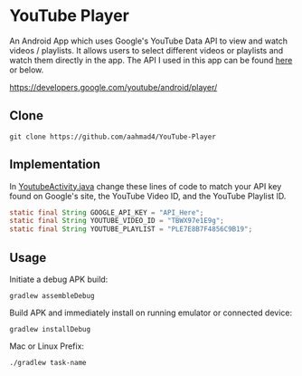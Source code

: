 # YouTube Player 

An Android App which uses Google's YouTube Data API to view and watch videos / playlists. It allows users to select different videos or playlists and watch them directly in the app. The API I used in this app can be found [here](https://developers.google.com/youtube/android/player/) or below.

https://developers.google.com/youtube/android/player/

## Clone
```
git clone https://github.com/aahmad4/YouTube-Player
```

## Implementation

In [YoutubeActivity.java](https://github.com/aahmad4/YouTube-Player/blob/master/app/src/main/java/aliahmad/netlify/com/YoutubeActivity.java) change these lines of code to match your API key found on Google's site, the YouTube Video ID, and the YouTube Playlist ID. 

```java
static final String GOOGLE_API_KEY = "API_Here";
static final String YOUTUBE_VIDEO_ID = "TBWX97e1E9g";
static final String YOUTUBE_PLAYLIST = "PLE7E8B7F4856C9B19";
```

## Usage


Initiate a debug APK build:
```
gradlew assembleDebug
```
Build APK and immediately install on running emulator or connected device:
```
gradlew installDebug
```
Mac or Linux Prefix:
```
./gradlew task-name
```

